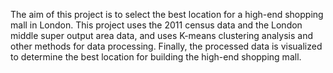 The aim of this project is to select the best location for a high-end shopping mall in London. This project uses the 2011 census data and the London middle super output area data, 
and uses K-means clustering analysis and other methods for data processing. Finally, the processed data is visualized to determine the best location for building the high-end shopping mall.
